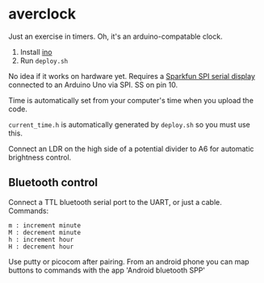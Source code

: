 averclock
=========

Just an exercise in timers. Oh, it's an arduino-compatable clock.

1. Install [ino][1]
2. Run `deploy.sh`

No idea if it works on hardware yet. Requires a [Sparkfun SPI serial
display][2] connected to an Arduino Uno via SPI. SS on pin 10.

Time is automatically set from your computer's time when you upload the code.

`current_time.h` is automatically generated by `deploy.sh` so you must use
this.

Connect an LDR on the high side of a potential divider to A6 for automatic
brightness control.

Bluetooth control
-----------------

Connect a TTL bluetooth serial port to the UART, or just a cable. Commands:

	m : increment minute
	M : decrement minute
	h : increment hour
	H : decrement hour

Use putty or picocom after pairing. From an android phone you can map buttons
to commands with the app 'Android bluetooth SPP'


[1]: http://inotool.org/
[2]: http://proto-pic.co.uk/7-segment-serial-display-red/
